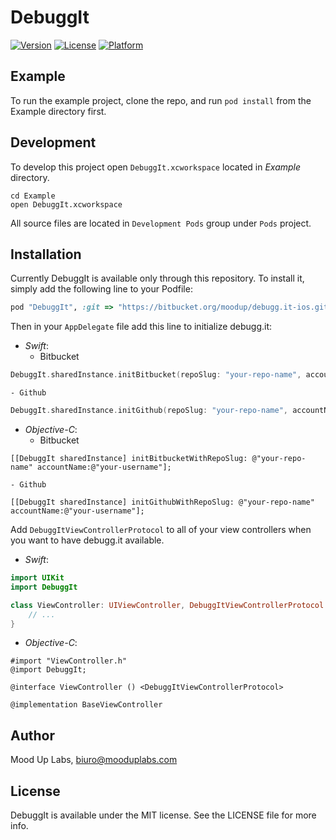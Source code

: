 # DebuggIt

[![Version](https://img.shields.io/cocoapods/v/DebuggIt.svg?style=flat)](http://cocoapods.org/pods/DebuggIt)
[![License](https://img.shields.io/cocoapods/l/DebuggIt.svg?style=flat)](http://cocoapods.org/pods/DebuggIt)
[![Platform](https://img.shields.io/cocoapods/p/DebuggIt.svg?style=flat)](http://cocoapods.org/pods/DebuggIt)

## Example

To run the example project, clone the repo, and run `pod install` from the Example directory first.

## Development

To develop this project open `DebuggIt.xcworkspace` located in *Example* directory.

```shell
cd Example
open DebuggIt.xcworkspace
```

All source files are located in `Development Pods` group under `Pods` project.

## Installation

Currently DebuggIt is available only through this repository. To install
it, simply add the following line to your Podfile:

```ruby
pod "DebuggIt", :git => "https://bitbucket.org/moodup/debugg.it-ios.git"
```

Then in your `AppDelegate` file add this line to initialize debugg.it:

- *Swift*:
	- Bitbucket
```swift
DebuggIt.sharedInstance.initBitbucket(repoSlug: "your-repo-name", accountName: "your-username")
```
	- Github
```swift
DebuggIt.sharedInstance.initGithub(repoSlug: "your-repo-name", accountName: "your-username")
```
- *Objective-C*:
	- Bitbucket
```
[[DebuggIt sharedInstance] initBitbucketWithRepoSlug: @"your-repo-name" accountName:@"your-username"];
```
	- Github
```
[[DebuggIt sharedInstance] initGithubWithRepoSlug: @"your-repo-name" accountName:@"your-username"];
```

Add `DebuggItViewControllerProtocol` to all of your view controllers when you want to have debugg.it available.

- *Swift*:

```swift
import UIKit
import DebuggIt

class ViewController: UIViewController, DebuggItViewControllerProtocol {
	// ...
}
```

- *Objective-C*:

```
#import "ViewController.h"
@import DebuggIt;

@interface ViewController () <DebuggItViewControllerProtocol>

@implementation BaseViewController
```

## Author

Mood Up Labs, biuro@mooduplabs.com

## License

DebuggIt is available under the MIT license. See the LICENSE file for more info.
